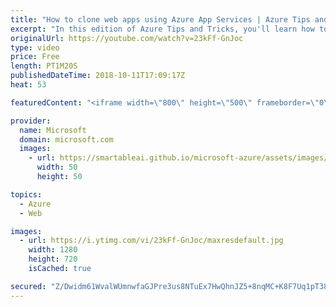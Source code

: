 ```yaml
---
title: "How to clone web apps using Azure App Services | Azure Tips and Tricks"
excerpt: "In this edition of Azure Tips and Tricks, you'll learn how to clone web apps using Azure App Services. If you have an existing application in Azure App Service that you want copied to another region, you can easily clone it by searching for \"clone\" instead of application instance.   For more tips and"
originalUrl: https://youtube.com/watch?v=23kFf-GnJoc
type: video
price: Free
length: PT1M20S
publishedDateTime: 2018-10-11T17:09:17Z
heat: 53

featuredContent: "<iframe width=\"800\" height=\"500\" frameborder=\"0\" src=\"https://www.youtube.com/embed/23kFf-GnJoc\" allow=\"accelerometer; autoplay; encrypted-media; gyroscope; picture-in-picture\" allowfullscreen></iframe>"

provider:
  name: Microsoft
  domain: microsoft.com
  images:
    - url: https://smartableai.github.io/microsoft-azure/assets/images/organizations/microsoft.com-50x50.jpg
      width: 50
      height: 50

topics:
  - Azure
  - Web

images:
  - url: https://i.ytimg.com/vi/23kFf-GnJoc/maxresdefault.jpg
    width: 1280
    height: 720
    isCached: true

secured: "Z/Dwidm61WvalWUmnwfaGJPre3us8NTuEx7HwQhnJZ5+8nqMC+K8F7Uq1pT38iNbk+/mPUVolTHRuJVe4kR0/DKgxIsfgcukilujGwa0cSL2UZZ2jd5yjiPLa9M7Ccz+0Pp9CUFtga1X5X0cN6APzlKqhsxuHpciMC6IOezbcp0TjAglhk1y0/YjZM7mNqyyv5/0F1RZieLZNZHpHMM5obwyMWcXEp5XeCA0/uW006cHbJUOUNg9dXL+xfSfq5BzsZoTRc2ufR5Fhovxncuh4/t9cR73F0wtO4CVHGxSMn4zEPSyerLdp4B2rqF7aZfgheuXyRZMuraznGOhFfBen2ySoT0FoLCc+LVUH198lPKb8dCqpoyU6aV7Jxy1GcZROlZVXPthSjj6Uzmmor2BiphnBetWWFjaHCblOQUdj3Y=;PNZPcLvavXVEdtA3lwgT5Q=="
---
```


